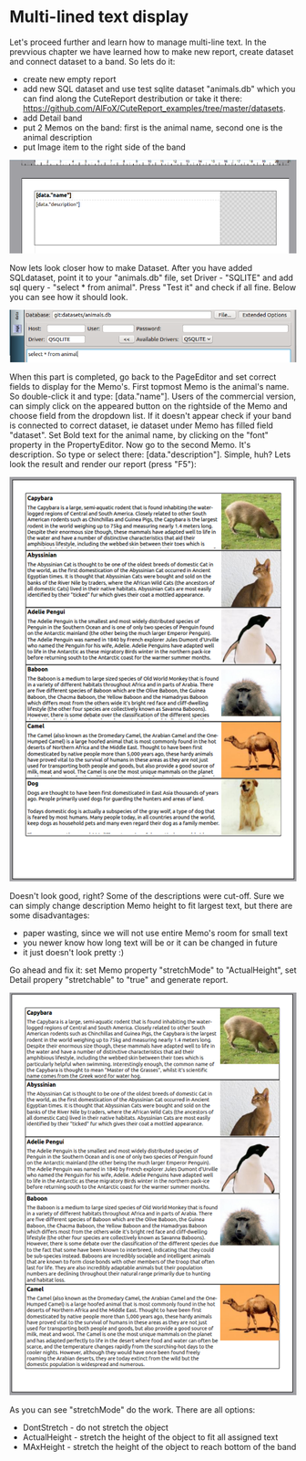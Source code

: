 Multi-lined text display
======

Let's proceed further and learn how to manage multi-line text. In the prevvious chapter we have learned how to make new report, create dataset and connect dataset to a band. So lets do it:
* create new empty report
* add new SQL dataset and use test sqlite dataset "animals.db" which you can find along the CuteReport destribution or take it there: https://github.com/AlFoX/CuteReport_examples/tree/master/datasets.
* add Detail band
* put 2 Memos on the band: first is the animal name, second one is the animal description
* put Image item to the right side of the band

![TemplateReady]

Now lets look closer how to make Dataset. After you have added SQLdataset, point it to your "animals.db" file, set Driver - "SQLITE" and add sql query - "select * from animal". Press "Test it" and check if all fine. Below you can see how it should look.

![Dataset]

When this part is completed, go back to the PageEditor and set correct fields to display for the Memo's. First topmost Memo is the animal's name. So double-click it and type: [data."name"]. Users of the commercial version, can simply click on the appeared button on the rightside of the Memo and choose field from the dropdown list. If it doesn't appear check if your band is connected to correct dataset, ie dataset under Memo has filled field "dataset". Set Bold text for the animal name, by clicking on the "font" property in the PropertyEditor. Now go to the second Memo. It's description. So type or select there: [data."description"]. Simple, huh? Lets look the result and render our report (press "F5"):

![WrongExample]

Doesn't look good, right? Some of the descriptions were cut-off. Sure we can simply change description Memo height to fit largest text, but there are some disadvantages:
* paper wasting, since we will not use entire Memo's room for small text
* you newer know how long text will be or it can be changed in future
* it just doesn't look pretty :)

Go ahead and fix it: set Memo property "stretchMode" to "ActualHeight", set Detail propery "stretchable" to "true" and generate report.

![CorrectExample]

As you can see "stretchMode" do the work. There are all options:
* DontStretch - do not stretch the object
* ActualHeight - stretch the height of the object to fit all assigned text
* MAxHeight - stretch the height of the object to reach bottom of the band

[TemplateReady]:../images/multiline_text1.png
[Dataset]:../images/multiline_text2.png
[WrongExample]:../images/multiline_text3.png
[CorrectExample]:../images/multiline_text4.png
